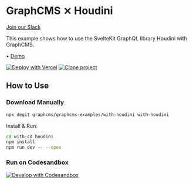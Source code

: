# GraphCMS ⨯ Houdini

[Join our Slack](https://slack.graphcms.com)

This example shows how to use the SvelteKit GraphQL library Houdini
with GraphCMS.

• [Demo](https://graphcms-with-houdini.vercel.app/)

[![Deploy with Vercel](https://vercel.com/button)](https://vercel.com/import/project?template=https://github.com/GraphCMS/graphcms-examples/tree/master/with-houdini) [![Clone project](https://graphcms.com/button)](https://app.graphcms.com/clone/0ff23f7a41ce4da69a366ab299cc24d8)

## How to Use

### Download Manually

```bash
npx degit graphcms/graphcms-examples/with-houdini with-houdini
```

Install & Run:

```bash
cd with-cd houdini
npm install
npm run dev -- --open
```

### Run on Codesandbox

[![Develop with Codesandbox](https://codesandbox.io/static/img/play-codesandbox.svg)](https://codesandbox.io/s/github/GraphCMS/graphcms-examples/tree/master/with-houdini)
